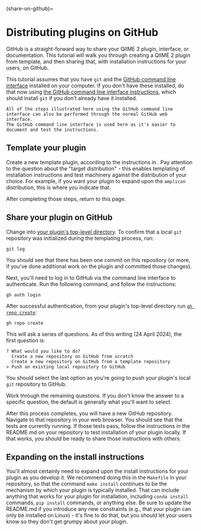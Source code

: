 (share-on-github)=
# Distributing plugins on GitHub

GitHub is a straight-forward way to share your QIIME 2 plugin, interface, or documentation.
This tutorial will walk you through creating a QIIME 2 plugin from template, and then sharing that, with installation instructions for your users, on GitHub.

This tutorial assumes that you have `git` and the [GitHub command line interface](https://cli.github.com/) installed on your computer.
If you don't have these installed, do that now using [the GitHub command line interface instructions](https://github.com/cli/cli#installation), which should install `git` if you don't already have it installed.

```{note}
All of the steps illustrated here using the GitHub command line interface can also be performed through the normal GitHub web interface.
The GitHub command line interface is used here as it's easier to document and test the instructions.
```

## Template your plugin

Create a new template plugin, according to the instructions in [](plugin-from-template).
Pay attention to the question about the "target distribution" - this enables templating of installation instructions and test machinery against the distribution of your choice.
For example, if you want your plugin to expand upon the `amplicon` distribution, this is where you indicate that.

After completing those steps, return to this page.

## Share your plugin on GitHub

Change into [your plugin's top-level directory](plugin-package-explanation-top-level-directory).
To confirm that a local `git` repository was initialized during the templating process, run:

```shell
git log
```

You should see that there has been one commit on this repository (or more, if you've done additional work on the plugin and committed those changes).

Next, you'll need to log in to GitHub via the command line interface to authenticate.
Run the following command, and follow the instructions:

```shell
gh auth login
```

After successful authentication, from your plugin's top-level directory run [`gh repo create`](https://cli.github.com/manual/gh_repo_create):

```shell
gh repo create
```

This will ask a series of questions.
As of this writing (24 April 2024), the first question is:

```shell
? What would you like to do?
  Create a new repository on GitHub from scratch
  Create a new repository on GitHub from a template repository
> Push an existing local repository to GitHub
```

You should select the last option as you're going to push your plugin's local `git` repository to GitHub.

Work through the remaining questions.
If you don't know the answer to a specific question, the default is generally what you'll want to select.

After this process completes, you will have a new GitHub repository.
Navigate to that repository in your web browser.
You should see that the tests are currently running.
If those tests pass, follow the instructions in the README.md on your repository to test installation of your plugin locally.
If that works, you should be ready to share those instructions with others.

## Expanding on the install instructions

You'll almost certainly need to expand upon the install instructions for your plugin as you develop it.
We recommend doing this in the `Makefile` in your repository, so that the command `make install` continues to be the mechanism by which your plugin is typically installed.
That can include anything that works for your plugin for installation, including `conda install` commands, `pip install` commands, or anything else.
Be sure to update the README.md if you introduce any new constraints (e.g., that your plugin can only be installed on Linux) - it's fine to do that, but you should let your users know so they don't get grumpy about your plugin.

